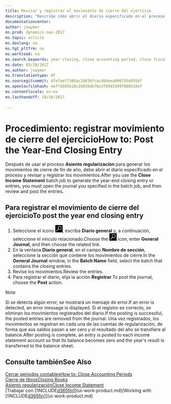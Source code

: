 ```yaml
---
title: Revisar y registrar el movimiento de cierre del ejercicio
description: "Describe cómo abrir el diario especificado en el proceso Asiento regularización y, a continuación, revisar y registrar el movimiento de cierre de ejercicio."
documentationcenter: 
author: jswymer
ms.prod: dynamics-nav-2017
ms.topic: article
ms.devlang: na
ms.tgt_pltfrm: na
ms.workload: na
ms.search.keywords: year closing, close accounting period, close fiscal year, bank account detailed trial balance
ms.date: 03/29/2017
ms.author: jswymer
ms.translationtype: HT
ms.sourcegitcommit: 4fefaef7380ac10836fcac404eea006f55d8556f
ms.openlocfilehash: eeffd585b18c2b839db7be3f89d19497080b10ef
ms.contentlocale: es-es
ms.lasthandoff: 10/16/2017

---
```

# <a name="how-to-post-the-year-end-closing-entry"></a><span data-ttu-id="d89b5-103">Procedimiento: registrar movimiento de cierre del ejercicio</span><span class="sxs-lookup"><span data-stu-id="d89b5-103">How to: Post the Year-End Closing Entry</span></span>
<span data-ttu-id="d89b5-104">Después de usar el proceso **Asiento regularización** para generar los movimientos de cierre de fin de año, debe abrir el diario especificado en el proceso y revisar y registrar los movimientos.</span><span class="sxs-lookup"><span data-stu-id="d89b5-104">After you use the **Close Income Statement** batch job to generate the year-end closing entry or entries, you must open the journal you specified in the batch job, and then review and post the entries.</span></span>

## <a name="to-post-the-year-end-closing-entry"></a><span data-ttu-id="d89b5-105">Para registrar el movimiento de cierre del ejercicio</span><span class="sxs-lookup"><span data-stu-id="d89b5-105">To post the year end closing entry</span></span>
1. <span data-ttu-id="d89b5-106">Seleccione el icono ![Buscar página o informe](media/ui-search/search_small.png "icono Buscar página o informe"), escriba **Diario general** y, a continuación, seleccione el vínculo relacionado.</span><span class="sxs-lookup"><span data-stu-id="d89b5-106">Choose the ![Search for Page or Report](media/ui-search/search_small.png "Search for Page or Report icon") icon, enter **General Journal**, and then choose the related link.</span></span>
2. <span data-ttu-id="d89b5-107">En la ventana **Diario general**, en el campo **Nombre de sección**, seleccione la sección que contiene los movimientos de cierre.</span><span class="sxs-lookup"><span data-stu-id="d89b5-107">In the **General Journal** window, in the **Batch Name** field, select the batch that contains the closing entries.</span></span>
3. <span data-ttu-id="d89b5-108">Revise los movimientos.</span><span class="sxs-lookup"><span data-stu-id="d89b5-108">Review the entries.</span></span>
4. <span data-ttu-id="d89b5-109">Para registrar el diario, elija la acción **Registrar**.</span><span class="sxs-lookup"><span data-stu-id="d89b5-109">To post the journal, choose the **Post** action.</span></span>

> [!NOTE]  
>   <span data-ttu-id="d89b5-110">Si se detecta algún error, se mostrará un mensaje de error.</span><span class="sxs-lookup"><span data-stu-id="d89b5-110">If an error is detected, an error message is displayed.</span></span> <span data-ttu-id="d89b5-111">Si el registro es correcto, se eliminan los movimientos registrados del diario.</span><span class="sxs-lookup"><span data-stu-id="d89b5-111">If the posting is successful, the posted entries are removed from the journal.</span></span> <span data-ttu-id="d89b5-112">Una vez registrados, los movimientos se registran en cada una de las cuentas de regularización, de forma que sus saldos pasan a ser cero y el resultado del año se transfiere al balance.</span><span class="sxs-lookup"><span data-stu-id="d89b5-112">After posting is complete, an entry is posted to each income statement account so that its balance becomes zero and the year's result is transferred to the balance sheet.</span></span>

## <a name="see-also"></a><span data-ttu-id="d89b5-113">Consulte también</span><span class="sxs-lookup"><span data-stu-id="d89b5-113">See Also</span></span>
[<span data-ttu-id="d89b5-114">Cerrar periodos contables</span><span class="sxs-lookup"><span data-stu-id="d89b5-114">How to: Close Accounting Periods</span></span>](year-close-account-periods.md)  
[<span data-ttu-id="d89b5-115">Cierre de libros</span><span class="sxs-lookup"><span data-stu-id="d89b5-115">Closing Books</span></span>](year-close-books.md)  
[<span data-ttu-id="d89b5-116">Asiento regularización</span><span class="sxs-lookup"><span data-stu-id="d89b5-116">Close Income Statement</span></span>](year-close-income-statement.md)  
<span data-ttu-id="d89b5-117">[Trabajar con [!INCLUDE[d365fin](includes/d365fin_md.md)]](ui-work-product.md)</span><span class="sxs-lookup"><span data-stu-id="d89b5-117">[Working with [!INCLUDE[d365fin](includes/d365fin_md.md)]](ui-work-product.md)</span></span>


